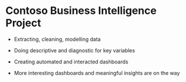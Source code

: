 # Contoso Business Intelligence Project
- Extracting, cleaning, modelling data
- Doing descriptive and diagnostic for key variables
- Creating automated and interacted dashboards

- More interesting dashboards and meaningful insights are on the way
